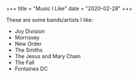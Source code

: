 +++
title = "Music I Like"
date = "2020-02-28"
+++

These are some bands/artists I like:

* Joy Division
* Morrissey
* New Order
* The Smiths
* The Jesus and Mary Chain
* The Fall
* Fontaines DC
